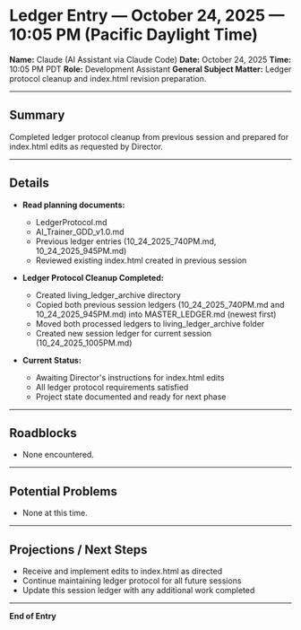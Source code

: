 # Ledger Entry — October 24, 2025 — 10:05 PM (Pacific Daylight Time)

**Name:** Claude (AI Assistant via Claude Code)
**Date:** October 24, 2025
**Time:** 10:05 PM PDT
**Role:** Development Assistant
**General Subject Matter:** Ledger protocol cleanup and index.html revision preparation.

---

## Summary
Completed ledger protocol cleanup from previous session and prepared for index.html edits as requested by Director.

---

## Details
- **Read planning documents:**
  - LedgerProtocol.md
  - AI_Trainer_GDD_v1.0.md
  - Previous ledger entries (10_24_2025_740PM.md, 10_24_2025_945PM.md)
  - Reviewed existing index.html created in previous session

- **Ledger Protocol Cleanup Completed:**
  - Created living_ledger_archive directory
  - Copied both previous session ledgers (10_24_2025_740PM.md and 10_24_2025_945PM.md) into MASTER_LEDGER.md (newest first)
  - Moved both processed ledgers to living_ledger_archive folder
  - Created new session ledger for current session (10_24_2025_1005PM.md)

- **Current Status:**
  - Awaiting Director's instructions for index.html edits
  - All ledger protocol requirements satisfied
  - Project state documented and ready for next phase

---

## Roadblocks
- None encountered.

---

## Potential Problems
- None at this time.

---

## Projections / Next Steps
- Receive and implement edits to index.html as directed
- Continue maintaining ledger protocol for all future sessions
- Update this session ledger with any additional work completed

---

**End of Entry**
